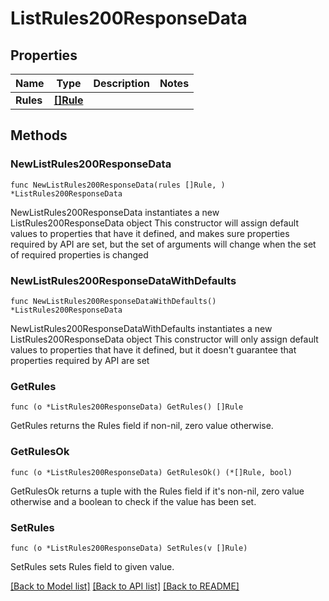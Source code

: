 # ListRules200ResponseData

## Properties

Name | Type | Description | Notes
------------ | ------------- | ------------- | -------------
**Rules** | [**[]Rule**](Rule.md) |  | 

## Methods

### NewListRules200ResponseData

`func NewListRules200ResponseData(rules []Rule, ) *ListRules200ResponseData`

NewListRules200ResponseData instantiates a new ListRules200ResponseData object
This constructor will assign default values to properties that have it defined,
and makes sure properties required by API are set, but the set of arguments
will change when the set of required properties is changed

### NewListRules200ResponseDataWithDefaults

`func NewListRules200ResponseDataWithDefaults() *ListRules200ResponseData`

NewListRules200ResponseDataWithDefaults instantiates a new ListRules200ResponseData object
This constructor will only assign default values to properties that have it defined,
but it doesn't guarantee that properties required by API are set

### GetRules

`func (o *ListRules200ResponseData) GetRules() []Rule`

GetRules returns the Rules field if non-nil, zero value otherwise.

### GetRulesOk

`func (o *ListRules200ResponseData) GetRulesOk() (*[]Rule, bool)`

GetRulesOk returns a tuple with the Rules field if it's non-nil, zero value otherwise
and a boolean to check if the value has been set.

### SetRules

`func (o *ListRules200ResponseData) SetRules(v []Rule)`

SetRules sets Rules field to given value.



[[Back to Model list]](../README.md#documentation-for-models) [[Back to API list]](../README.md#documentation-for-api-endpoints) [[Back to README]](../README.md)



